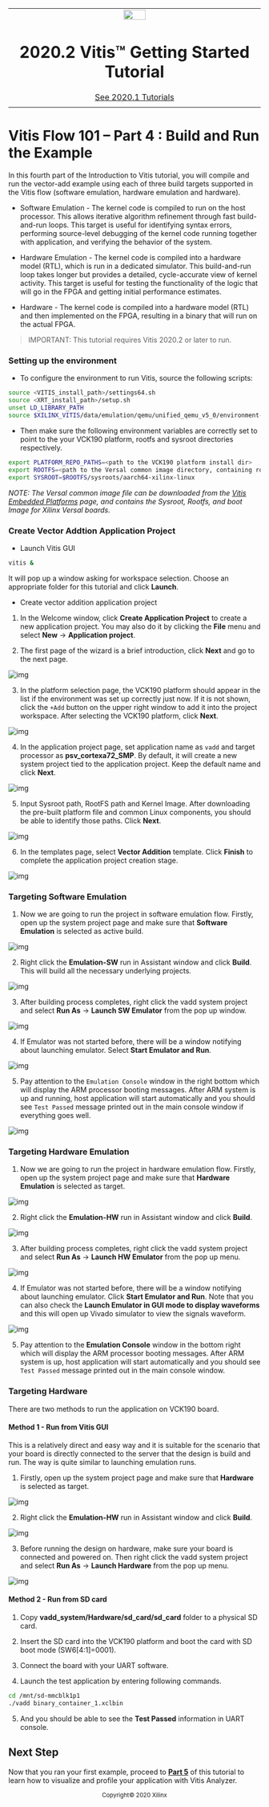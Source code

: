 <table class="sphinxhide">
 <tr>
   <td align="center"><img src="https://www.xilinx.com/content/dam/xilinx/imgs/press/media-kits/corporate/xilinx-logo.png" width="30%"/><h1>2020.2 Vitis™ Getting Started Tutorial</h1>
   <a href="https://github.com/Xilinx/Vitis-Tutorials/tree/2020.1">See 2020.1 Tutorials</a>
   </td>
 </tr>
 <tr>
 <td>
 </td>
 </tr>
</table>

# Vitis Flow 101 – Part 4 : Build and Run the Example

 In this fourth part of the Introduction to Vitis tutorial, you will compile and run the vector-add example using each of three build targets supported in the Vitis flow (software emulation, hardware emulation and hardware).

* Software Emulation - The kernel code is compiled to run on the host processor. This allows iterative algorithm refinement through fast build-and-run loops. This target is useful for identifying syntax errors, performing source-level debugging of the kernel code running together with application, and verifying the behavior of the system.

* Hardware Emulation - The kernel code is compiled into a hardware model (RTL), which is run in a dedicated simulator. This build-and-run loop takes longer but provides a detailed, cycle-accurate view of kernel activity. This target is useful for testing the functionality of the logic that will go in the FPGA and getting initial performance estimates.

* Hardware - The kernel code is compiled into a hardware model (RTL) and then implemented on the FPGA, resulting in a binary that will run on the actual FPGA.


> IMPORTANT: This tutorial requires Vitis 2020.2 or later to run.

### Setting up the environment

* To configure the environment to run Vitis, source the following scripts:


```bash
source <VITIS_install_path>/settings64.sh
source <XRT_install_path>/setup.sh
unset LD_LIBRARY_PATH
source $XILINX_VITIS/data/emulation/qemu/unified_qemu_v5_0/environment-setup-aarch64-xilinx-linux
```

* Then make sure the following environment variables are correctly set to point to the your VCK190 platform, rootfs and sysroot directories respectively.

```bash
export PLATFORM_REPO_PATHS=<path to the VCK190 platform install dir>
export ROOTFS=<path to the Versal common image directory, containing rootfs>
export SYSROOT=$ROOTFS/sysroots/aarch64-xilinx-linux
```
*NOTE: The Versal common image file can be downloaded from the [Vitis Embedded Platforms](https://www.xilinx.com/support/download/index.html/content/xilinx/en/downloadNav/embedded-platforms.html) page, and contains the Sysroot, Rootfs, and boot Image for Xilinx Versal boards.*


### Create Vector Addtion Application Project


* Launch Vitis GUI

```bash
vitis &
```
It will pop up a window asking for workspace selection. Choose an appropriate folder for this tutorial and click **Launch**.

* Create vector addition application project

1. In the Welcome window, click **Create Application Project** to create a new application project. You may also do it by clicking the **File** menu and select **New** -> **Application project**.

2. The first page of the wizard is a brief introduction, click **Next** and go to the next page.

![img](./images/part4_project_creation_1.png)

3. In the platform selection page, the VCK190 platform should appear in the list if the environment was set up correctly just now. If it is not shown, click the ```+Add``` button on the upper right window to add it into the project workspace. After selecting the VCK190 platform, click **Next**.

![img](./images/part4_project_creation_2.png)

4. In the application project page, set application name as ```vadd``` and target processor as **psv_cortexa72_SMP**. By default, it will create a new system project tied to the application project. Keep the default name and click **Next**.

![img](./images/part4_project_creation_3.png)

5. Input Sysroot path, RootFS path and Kernel Image. After downloading the pre-built platform file and common Linux components, you should be able to identify those paths. Click **Next**.

![img](./images/part4_project_creation_4.png)

6. In the templates page, select **Vector Addition** template. Click **Finish** to complete the application project creation stage.

![img](./images/part4_project_creation_5.png)


### Targeting Software Emulation

1. Now we are going to run the project in software emulation flow. Firstly, open up the system project page and make sure that **Software Emulation** is selected as active build.

![img](./images/part4_swemu_target.png)

2. Right click the **Emulation-SW** run in Assistant window and click **Build**. This will build all the necessary underlying projects.

![img](./images/part4_swemu_build.png)

3. After building process completes, right click the vadd system project and select **Run As** -> **Launch SW Emulator** from the pop up window.

![img](./images/part4_swemu_run.png)

4. If Emulator was not started before, there will be a window notifying about launching emulator. Select **Start Emulator and Run**.

![img](./images/part4_swemu_emulator.png)

5. Pay attention to the ```Emulation Console``` window in the right bottom which will display the ARM processor booting messages. After ARM system is up and running, host application will start automatically and you should see ```Test Passed``` message printed out in the main console window if everything goes well.

![img](./images/part4_swemu_passed.png)


### Targeting Hardware Emulation

1. Now we are going to run the project in hardware emulation flow. Firstly, open up the system project page and make sure that **Hardware Emulation** is selected as target.

![img](./images/part4_hwemu_target.png)

2. Right click the **Emulation-HW** run in Assistant window and click **Build**.

![img](./images/part4_hwemu_build.png)

3. After building process completes, right click the vadd system project and select **Run As** -> **Launch HW Emulator** from the pop up menu.

![img](./images/part4_hwemu_run.png)

4. If Emulator was not started before, there will be a window notifying about launching emulator. Click **Start Emulator and Run**. Note that you can also check the **Launch Emulator in GUI mode to display waveforms** and this will open up Vivado simulator to view the signals waveform.  

![img](./images/part4_hwemu_emulator.png)

5. Pay attention to the **Emulation Console** window in the bottom right which will display the ARM processor booting messages. After ARM system is up, host application will start automatically and you should see ```Test Passed``` message printed out in the main console window.

### Targeting Hardware

There are two methods to run the application on VCK190 board.

#### Method 1 - Run from Vitis GUI

This is a relatively direct and easy way and it is suitable for the scenario that your board is directly connected to the server that the design is build and run. The way is quite similar to launching emulation runs.

1. Firstly, open up the system project page and make sure that **Hardware** is selected as target.

![img](./images/part4_hw_target.png)

2. Right click the **Emulation-HW** run in Assistant window and click **Build**.

![img](./images/part4_hw_build.png)

3. Before running the design on hardware, make sure your board is connected and powered on. Then right click the vadd system project and select **Run As** -> **Launch Hardware** from the pop up menu.

![img](./images/part4_hw_run.png)

#### Method 2 - Run from SD card

1. Copy **vadd_system/Hardware/sd_card/sd_card** folder to a physical SD card.

2. Insert the SD card into the VCK190 platform and boot the card with SD boot mode (SW6[4:1]=0001).

3. Connect the board with your UART software.

4. Launch the test application by entering following commands.

```bash
cd /mnt/sd-mmcblk1p1
./vadd binary_container_1.xclbin
```

5. And you should be able to see the **Test Passed** information in UART console.

## Next Step

Now that you ran your first example, proceed to [**Part 5**](./Part5.md) of this tutorial to learn how to visualize and profile your application with Vitis Analyzer.

<p align="center"><sup>Copyright&copy; 2020 Xilinx</sup></p>
